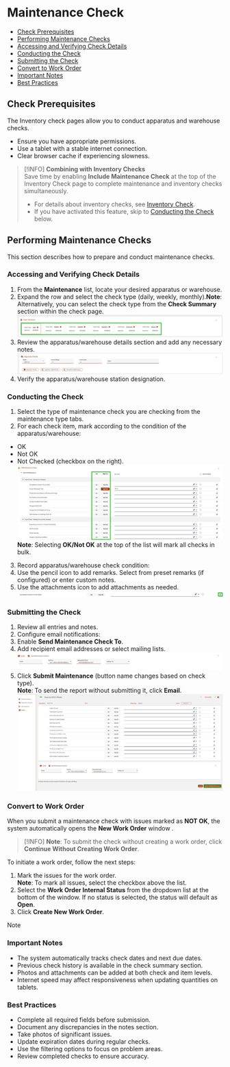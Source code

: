# Maintenance Check

- [Check Prerequisites](#check-prerequisites)
- [Performing Maintenance Checks](#performing-maintenance-checks)
-   [Accessing and Verifying Check Details](#accessing-and-verifying-check-details)
-   [Conducting the Check](#conducting-the-check)
-   [Submitting the Check](#submitting-the-check)
-   [Convert to Work Order](#convert-to-work-order)
-   [Important Notes](#important-notes)
-   [Best Practices](#best-practices)

## Check Prerequisites

The Inventory check pages allow you to conduct apparatus and warehouse checks.

- Ensure you have appropriate permissions.
- Use a tablet with a stable internet connection.
- Clear browser cache if experiencing slowness.

> [!INFO]
> **Combining with Inventory Checks**  
> Save time by enabling **Include Maintenance Check** at the top of the Inventory Check page to complete maintenance and inventory checks simultaneously.
> - For details about inventory checks, see [Inventory Check](../initiating-checks/inventory-check.md).
> - If you have activated this feature, skip to [Conducting the Check](#928747e7-c0a1-4ea1-8857-6548d6b580ca) below.

## Performing Maintenance Checks

This section describes how to prepare and conduct maintenance checks.

### Accessing and Verifying Check Details

1. From the **Maintenance** list, locate your desired apparatus or warehouse.
2. Expand the row and select the check type (daily, weekly, monthly).**Note**: Alternatively, you can select the check type from the **Check Summary** section within the check page.![image-20250218-112915.png](./attachments/image-20250218-112915.png)
3. Review the apparatus/warehouse details section and add any necessary notes.![image-20250218-112933.png](./attachments/image-20250218-112933.png)
4. Verify the apparatus/warehouse station designation.

### Conducting the Check

1. Select the type of maintenance check you are checking from the maintenance type tabs.
2. For each check item, mark according to the condition of the apparatus/warehouse:
-   OK
-   Not OK
-   Not Checked (checkbox on the right).![image-20250219-154912.png](./attachments/image-20250219-154912.png)
  **Note**: Selecting **OK/Not OK** at the top of the list will mark all checks in bulk.
3. Record apparatus/warehouse check condition:
1.   Use the pencil icon to add remarks. Select from preset remarks (if configured) or enter custom notes.
2.   Use the attachments icon to add attachments as needed.![image-20250219-155104.png](./attachments/image-20250219-155104.png)

### Submitting the Check

1. Review all entries and notes.
2. Configure email notifications:
1.   Enable **Send Maintenance Check To**.
2.   Add recipient email addresses or select mailing lists.![image-20250219-155201.png](./attachments/image-20250219-155201.png)
3. Click **Submit <Check Type> Maintenance** (button name changes based on check type).  
**Note**: To send the report without submitting it, click **Email**.![email-maintenance](./attachments/image-20250219-155313.png)

### Convert to Work Order

When you submit a maintenance check with issues marked as **NOT OK**, the system automatically opens the **New Work Order** window .

> [!INFO]
> **Note**: To submit the check without creating a work order, click **Continue Without Creating Work Order**.

To initiate a work order, follow the next steps:

1. Mark the issues for the work order.  
**Note**: To mark all issues, select the checkbox above the list.
2. Select the **Work Order Internal Status** from the dropdown list at the bottom of the window. If no status is selected, the status will default as **Open**.
3. Click **Create New Work Order**.

> [!NOTE]
> ### Important Notes
> - The system automatically tracks check dates and next due dates.
> - Previous check history is available in the check summary section.
> - Photos and attachments can be added at both check and item levels.
> - Internet speed may affect responsiveness when updating quantities on tablets.
> ### Best Practices
> - Complete all required fields before submission.
> - Document any discrepancies in the notes section.
> - Take photos of significant issues.
> - Update expiration dates during regular checks.
> - Use the filtering options to focus on problem areas.
> - Review completed checks to ensure accuracy.